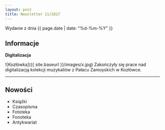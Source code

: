 ```yaml
---
layout: post
title: Newsletter 11/2017
---
```


Wydanie z dnia {{ page.date | date: "%d-%m-%Y" }}

## Informacje

**Digitalizacja**

![Kozłówka]({{ site.baseurl }}/images/x.jpg)
Zakończyły się prace nad digitalizacją kolekcji muzykaliów z Pałacu Zamoyskich w Kozłówce.



---

## Nowości

- Książki
- Czasopisma
- Fototeka
- Fonoteka
- Antykwariat
